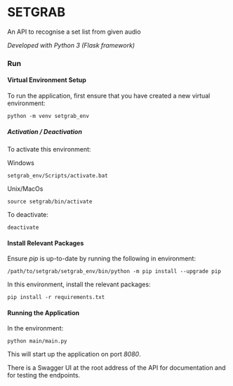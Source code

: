 # SETGRAB

An API to recognise a set list from given audio

*Developed with Python 3 (Flask framework)*

### Run

#### Virtual Environment Setup
To run the application, first ensure that you have created a new virtual environment:

```buildoutcfg
python -m venv setgrab_env
```

##### Activation / Deactivation
To activate this environment:

Windows
```buildoutcfg
setgrab_env/Scripts/activate.bat
```

Unix/MacOs
```buildoutcfg
source setgrab/bin/activate
```

To deactivate:
```buildoutcfg
deactivate
```

#### Install Relevant Packages

Ensure *pip* is up-to-date by running the following in environment:
```buildoutcfg
/path/to/setgrab/setgrab_env/bin/python -m pip install --upgrade pip
```

In this environment, install the relevant packages:

```buildoutcfg
pip install -r requirements.txt
```

#### Running the Application

In the environment:
```buildoutcfg
python main/main.py
```
This will start up the application on port *8080*.

There is a Swagger UI at the root address of the API for documentation and for testing the endpoints.